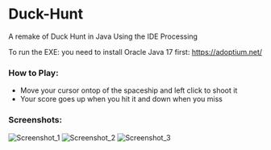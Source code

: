# Duck-Hunt

A remake of Duck Hunt in Java
Using the IDE Processing

To run the EXE: you need to install Oracle Java 17 first:
https://adoptium.net/

### How to Play:
  * Move your cursor ontop of the spaceship and left click to shoot it
  * Your score goes up when you hit it and down when you miss

### Screenshots:
![Screenshot_1](https://user-images.githubusercontent.com/35446423/199777863-90c9bf65-ecb9-4d10-a604-6c3e09f5c6bf.png)
![Screenshot_2](https://user-images.githubusercontent.com/35446423/199777956-325c408e-f0a1-4f44-9f8d-1c24c59c27d4.png)
![Screenshot_3](https://user-images.githubusercontent.com/35446423/199777999-72c08af5-56b2-4ce1-be5a-8277f2cd35da.png)
